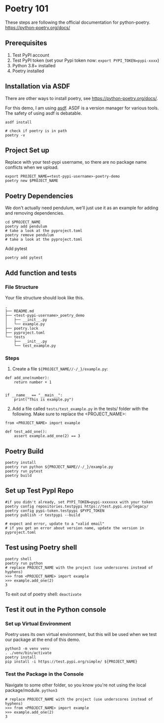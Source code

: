 # Poetry 101
These steps are following the official documentation for python-poetry.
https://python-poetry.org/docs/

## Prerequisites
1. Test PyPI account
2. Test PyPI token (set your Pypi token now: `export PYPI_TOKEN=pypi-xxxx`)
3. Python 3.8+ installed
4. Poetry installed

## Installation via ASDF
There are other ways to install poetry, see https://python-poetry.org/docs/.

For this demo, I am using [asdf](https://asdf-vm.com/). 
ASDF is a version manager for various tools. The safety of using asdf is debatable.

```
asdf install

# check if poetry is in path
poetry -v
```

## Project Set up
Replace <test-pypi-username> with your test-pypi username, so there are no 
package name conflicts when we upload.

```
export PROJECT_NAME=<test-pypi-username>-poetry-demo
poetry new $PROJECT_NAME
```
## Poetry Dependencies
We don't actually need pendulum, we'll just use it as an example for adding and
removing dependencies.
```
cd $PROJECT_NAME
poetry add pendulum
# take a look at the pyproject.toml
poetry remove pendulum
# take a look at the pyproject.toml
```
Add pytest
```
poetry add pytest
```
## Add function and tests

### File Structure
Your file structure should look like this.
```
.
├── README.md
├── <test-pypi-username>_poetry_demo
│   ├── __init__.py
│   └── example.py
├── poetry.lock
├── pyproject.toml
└── tests
    ├── __init__.py
    └── test_example.py
```
### Steps
1. Create a file `${PROJECT_NAME//-/_}/example.py`:
```
def add_one(number):
    return number + 1


if __name__ == "__main__":
    print("This is example.py")
```
2. Add a file called `tests/test_example.py` in the tests/ folder with the following.
Make sure to replace the <PROJECT_NAME>:
```
from <PROJECT_NAME> import example

def test_add_one():
    assert example.add_one(2) == 3
```

## Poetry Build
```
poetry install
poetry run python ${PROJECT_NAME//-/_}/example.py
poetry run pytest
poetry build
```
## Set up Test PypI Repo
```
#if you didn't already, set PYPI_TOKEN=pypi-xxxxxxx with your token
poetry config repositories.testpypi https://test.pypi.org/legacy/
poetry config pypi-token.testpypi $PYPI_TOKEN
poetry publish -r testpypi --build

# expect and error, update to a "valid email"
# if you get an error about version name, update the version in pyproject.toml

```

## Test using Poetry shell
```
poetry shell
poetry run python
# replace PROJECT_NAME with the project (use underscores instead of hyphens)
>>> from <PROJECT_NAME> import example
>>> example.add_one(2)
3
```

To exit out of poetry shell: `deactivate`

## Test it out in the Python console

### Set up Virtual Environment
Poetry uses its own virtual environment, but this will be used when we test our 
package at the end of this demo.
```
python3 -m venv venv
. ./venv/bin/activate
poetry install
pip install -i https://test.pypi.org/simple/ ${PROJECT_NAME}
```
### Test the Package in the Console
Navigate to some other folder, so you know you're not using the local package/module.
`python3`
```
# replace PROJECT_NAME with the project (use underscores instead of hyphens)
>>> from <PROJECT_NAME> import example
>>> example.add_one(2)
3
```
